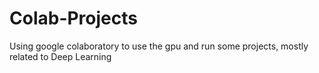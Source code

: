 # Colab-Projects
Using google colaboratory to use the gpu and run some projects, mostly related to Deep Learning 
